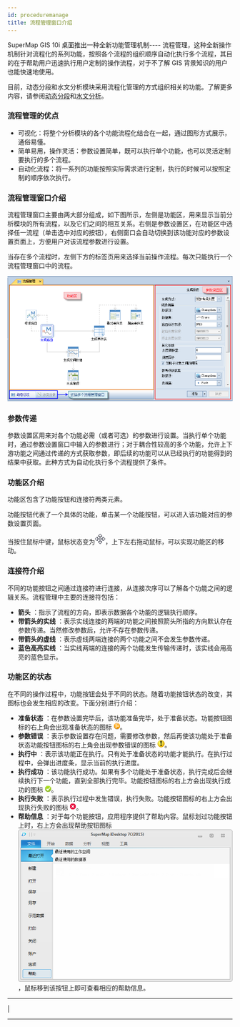 ```yaml
---
id: proceduremanage
title: 流程管理窗口介绍
---
```

SuperMap GIS 10i 桌面推出一种全新功能管理机制----
流程管理，这种全新操作机制针对流程化的系列功能，按照各个流程的组织顺序自动化执行多个流程，其目的在于帮助用户迅速执行用户定制的操作流程，对于不了解 GIS
背景知识的用户也能快速地使用。

目前，动态分段和水文分析模块采用流程化管理的方式组织相关的功能。了解更多内容，请参阅[动态分段](../DynamicSeg/DynamicS.htm)和[水文分析](../Hydrology/HydrologyAnalyst.htm)。

### 流程管理的优点

  * 可视化：将整个分析模块的各个功能流程化结合在一起，通过图形方式展示，通俗易懂。
  * 简单易用，操作灵活：参数设置简单，既可以执行单个功能，也可以灵活定制要执行的多个流程。
  * 自动化流程：将一系列的功能按照实际需求进行定制，执行的时候可以按照定制的顺序依次执行。

### 流程管理窗口介绍

流程管理窗口主要由两大部分组成，如下图所示，左侧是功能区，用来显示当前分析模块的所有流程，以及它们之间的相互关系。右侧是参数设置区，在功能区中选择任一流程（单击选中对应的按钮），右侧窗口会自动切换到该功能对应的参数设置页面上，方便用户对该流程参数进行设置。

当存在多个流程时，左侧下方的标签页用来选择当前操作流程。每次只能执行一个流程管理窗口中的流程。

![](img/WINIntro.png)  


### 参数传递

参数设置区用来对各个功能必需（或者可选）的参数进行设置。当执行单个功能时，通过参数设置窗口中输入的参数进行；对于耦合性较高的多个功能，允许上下游功能之间通过传递的方式获取参数，即后续的功能可以从已经执行的功能得到的结果中获取。此种方式为自动化执行多个流程提供了条件。

### 功能区介绍

功能区包含了功能按钮和连接符两类元素。

功能按钮代表了一个具体的功能，单击某一个功能按钮，可以进入该功能对应的参数设置页面。

当按住鼠标中键，鼠标状态变为![](img/Cursor.png)，上下左右拖动鼠标，可以实现功能区的移动。

### 连接符介绍

不同的功能按钮之间通过连接符进行连接，从连接次序可以了解各个功能之间的逻辑关系。流程管理中主要的连接符包括：

  * **箭头** ：指示了流程的方向，即表示数据各个功能的逻辑执行顺序。
  * **带箭头的实线** ：表示实线连接的两端的功能之间按照箭头所指的方向默认存在参数传递。当然修改参数后，允许不存在参数传递。
  * **带箭头的虚线** ：表示虚线两端连接的两个功能之间不会发生参数传递。
  * **蓝色高亮实线** ：当实线两端的连接的两个功能发生传输传递时，该实线会用高亮的蓝色显示。

### 功能区的状态

在不同的操作过程中，功能按钮会处于不同的状态。随着功能按钮状态的改变，其图标也会发生相应的改变。下面分别进行介绍：

  * **准备状态** ：在参数设置完毕后，该功能准备完毕，处于准备状态。功能按钮图标的右上角会出现准备状态的图标 ![](img/Ready.png)。
  * **参数错误** ：表示参数设置存在问题，需要修改参数，然后再使该功能处于准备状态功能按钮图标的右上角会出现参数错误的图标 ![](img/ParaError.png)。
  * **执行中** ：表示该功能正在执行。只有处于准备状态的功能才能执行。在执行过程中，会弹出进度条，显示当前的执行进度。
  * **执行成功** ：该功能执行成功。如果有多个功能处于准备状态，执行完成后会继续执行下一个功能，直到全部执行完毕。功能按钮图标的右上方会出现执行成功的图标 ![](img/Success.png)。
  * **执行失败** ：表示执行过程中发生错误，执行失败。功能按钮图标的右上方会出现执行失败的图标 ![](img/Fail.png)。
  * **帮助信息** ：对于每个功能按钮，应用程序提供了帮助内容。鼠标划过功能按钮上时，右上方会出现帮助按钮图标 ![](img/Help.png)，鼠标移到该按钮上即可查看相应的帮助信息。

* * *

|

[](http://www.supermap.com)  
  
---

